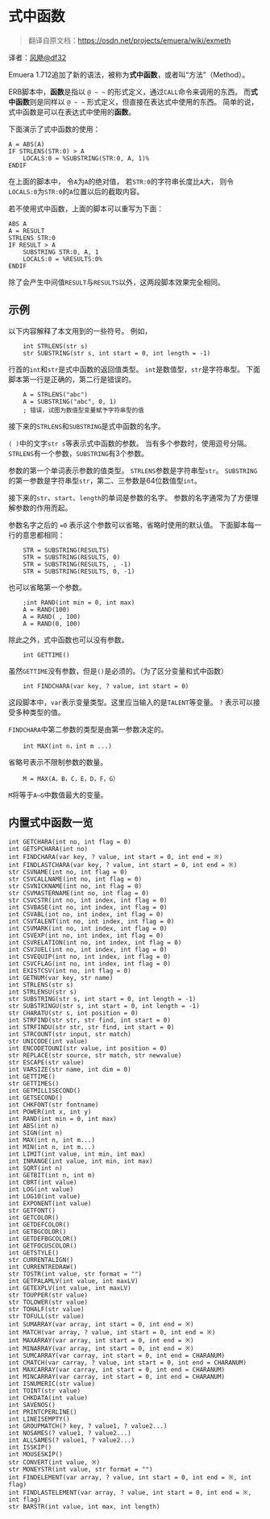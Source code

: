 # 式中函数

> 翻译自原文档：https://osdn.net/projects/emuera/wiki/exmeth

译者：[风飏@df32](https://github.com/df32)

Emuera 1.712追加了新的语法，被称为**式中函数**，或者叫“方法”（Method）。

ERB脚本中，**函数**是指以 `@ ~ ~` 的形式定义，通过`CALL`命令来调用的东西。
而**式中函数**则是同样以 `@ ~ ~` 形式定义，但直接在表达式中使用的东西。
简单的说，式中函数是可以在表达式中使用的**函数**。

下面演示了式中函数的使用：
```erb
A = ABS(A)
IF STRLENS(STR:0) > A
	LOCALS:0 = %SUBSTRING(STR:0, A, 1)%
ENDIF
```

在上面的脚本中，
令`A`为`A`的绝对值，
若`STR:0`的字符串长度比`A`大，
则令`LOCALS:0`为`STR:0`的`A`位置以后的截取内容。

若不使用式中函数，上面的脚本可以重写为下面：
```erb
ABS A
A = RESULT
STRLENS STR:0
IF RESULT > A
	SUBSTRING STR:0, A, 1
	LOCALS:0 = %RESULTS:0%
ENDIF
```

除了会产生中间值`RESULT`与`RESULTS`以外，这两段脚本效果完全相同。



## 示例

以下内容解释了本文用到的一些符号。
例如，
```
	int STRLENS(str s)
	str SUBSTRING(str s, int start = 0, int length = -1)
```

行首的`int`和`str`是式中函数的返回值类型。
`int`是数值型，`str`是字符串型。
下面脚本第一行是正确的，第二行是错误的。
```erb
	A = STRLENS("abc")
	A = SUBSTRING("abc", 0, 1)
	; 错误，试图为数值型变量赋予字符串型的值
```

接下来的`STRLENS`和`SUBSTRING`是式中函数的名字。

`( )`中的文字`str s`等表示式中函数的参数。
当有多个参数时，使用逗号分隔。
`STRLENS`有一个参数，`SUBSTRING`有3个参数。

参数的第一个单词表示参数的值类型。
`STRLENS`参数是字符串型`str`。
`SUBSTRING`的第一参数是字符串型`str`，第二、三参数是64位数值型`int`。

接下来的`str`、`start`、`length`的单词是参数的名字。
参数的名字通常为了方便理解参数的作用而起。

参数名字之后的 `=0` 表示这个参数可以省略，省略时使用的默认值。
下面脚本每一行的意思都相同：
```erb
	STR = SUBSTRING(RESULTS)
	STR = SUBSTRING(RESULTS, 0)
	STR = SUBSTRING(RESULTS, , -1)
	STR = SUBSTRING(RESULTS, 0, -1)
```

也可以省略第一个参数。
```erb
	;int RAND(int min = 0, int max)
	A = RAND(100)
	A = RAND( , 100)
	A = RAND(0, 100)
```

除此之外，式中函数也可以没有参数。
```
	int GETTIME()
```

虽然`GETTIME`没有参数，但是`()`是必须的。（为了区分变量和式中函数）

```
	int FINDCHARA(var key, ? value, int start = 0)
```
这段脚本中，`var`表示变量类型。这里应当输入的是`TALENT`等变量。
`?` 表示可以接受多种类型的值。

`FINDCHARA`中第二参数的类型是由第一参数决定的。

```
	int MAX(int n，int m ...)
```
省略号表示不限制参数的数量。

```erb
	M = MAX(A，B，C，E，D，F，G）
```
`M`将等于`A~G`中数值最大的变量。





## 内置式中函数一览

```
int GETCHARA(int no, int flag = 0)
int GETSPCHARA(int no)
int FINDCHARA(var key, ? value, int start = 0, int end = ※)
int FINDLASTCHARA(var key, ? value, int start = 0, int end = ※)
str CSVNAME(int no, int flag = 0)
str CSVCALLNAME(int no, int flag = 0)
str CSVNICKNAME(int no, int flag = 0)
str CSVMASTERNAME(int no, int flag = 0)
str CSVCSTR(int no, int index, int flag = 0)
int CSVBASE(int no, int index, int flag = 0)
int CSVABL(int no, int index, int flag = 0)
int CSVTALENT(int no, int index, int flag = 0)
int CSVMARK(int no, int index, int flag = 0)
int CSVEXP(int no, int index, int flag = 0)
int CSVRELATION(int no, int index, int flag = 0)
int CSVJUEL(int no, int index, int flag = 0)
int CSVEQUIP(int no, int index, int flag = 0)
int CSVCFLAG(int no, int index, int flag = 0)
int EXISTCSV(int no, int flag = 0)
int GETNUM(var key, str name)
int STRLENS(str s)
int STRLENSU(str s)
str SUBSTRING(str s, int start = 0, int length = -1)
str SUBSTRINGU(str s, int start = 0, int length = -1)
str CHARATU(str s, int position = 0)
int STRFIND(str str, str find, int start = 0)
int STRFINDU(str str, str find, int start = 0)
int STRCOUNT(str input, str match)
str UNICODE(int value)
int ENCODETOUNI(str value, int position = 0)
str REPLACE(str source, str match, str newvalue)
str ESCAPE(str value)
int VARSIZE(str name, int dim = 0)
int GETTIME()
str GETTIMES()
int GETMILLISECOND()
int GETSECOND()
int CHKFONT(str fontname)
int POWER(int x, int y)
int RAND(int min = 0, int max)
int ABS(int n)
int SIGN(int n)
int MAX(int n, int m...)
int MIN(int n, int m...)
int LIMIT(int value, int min, int max)
int INRANGE(int value, int min, int max)
int SQRT(int n)
int GETBIT(int n, int m)
int CBRT(int value)
int LOG(int value)
int LOG10(int value)
int EXPONENT(int value)
str GETFONT()
int GETCOLOR()
int GETDEFCOLOR()
int GETBGCOLOR()
int GETDEFBGCOLOR()
int GETFOCUSCOLOR()
int GETSTYLE()
str CURRENTALIGN()
int CURRENTREDRAW()
str TOSTR(int value, str format = "")
int GETPALAMLV(int value, int maxLV)
int GETEXPLV(int value, int maxLV)
str TOUPPER(str value)
str TOLOWER(str value)
str TOHALF(str value)
str TOFULL(str value)
int SUMARRAY(var array, int start = 0, int end = ※)
int MATCH(var array, ? value, int start = 0, int end = ※)
int MAXARRAY(var array, int start = 0, int end = ※)
int MINARRAY(var array, int start = 0, int end = ※)
int SUMCARRAY(var carray, int start = 0, int end = CHARANUM)
int CMATCH(var carray, ? value, int start = 0, int end = CHARANUM)
int MAXCARRAY(var carray, int start = 0, int end = CHARANUM)
int MINCARRAY(var carray, int start = 0, int end = CHARANUM)
int ISNUMERIC(str value)
int TOINT(str value)
int CHKDATA(int value)
int SAVENOS()
int PRINTCPERLINE()
int LINEISEMPTY()
int GROUPMATCH(? key, ? value1, ? value2...)
int NOSAMES(? value1, ? value2...)
int ALLSAMES(? value1, ? value2...)
int ISSKIP()
int MOUSESKIP()
str CONVERT(int value, ※)
str MONEYSTR(int value, str format = "")
int FINDELEMENT(var array, ? value, int start = 0, int end = ※, int flag)
int FINDLASTELEMENT(var array, ? value, int start = 0, int end = ※, int flag)
str BARSTR(int value, int max, int length)
```